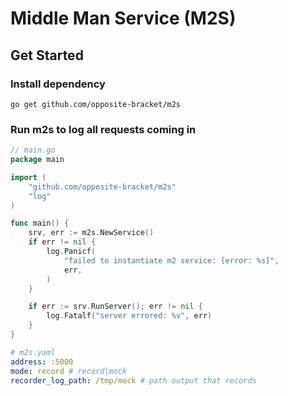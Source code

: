 # Middle Man Service (M2S)



## Get Started

### Install dependency

```shell
go get github.com/opposite-bracket/m2s
```

### Run m2s to log all requests coming in

```go
// main.go
package main

import (
	"github.com/opposite-bracket/m2s"
	"log"
)

func main() {
	srv, err := m2s.NewService()
	if err != nil {
		log.Panicf(
			"failed to instantiate m2 service: [error: %s]",
			err,
		)
	}

	if err := srv.RunServer(); err != nil {
		log.Fatalf("server errored: %v", err)
	}
}
```

```yaml
# m2s.yaml
address: :5000
mode: record # record|mock
recorder_log_path: /tmp/mock # path output that records
```
